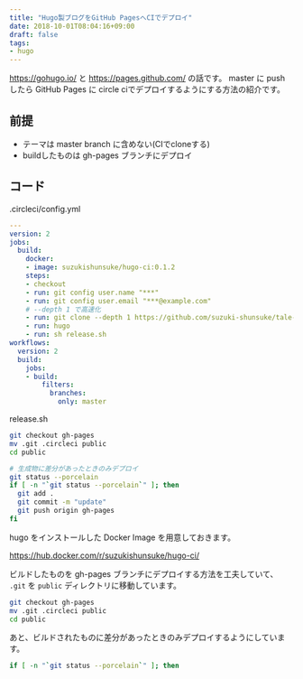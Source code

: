 ```yaml
---
title: "Hugo製ブログをGitHub PagesへCIでデプロイ"
date: 2018-10-01T08:04:16+09:00
draft: false
tags:
- hugo
---
```


https://gohugo.io/ と https://pages.github.com/ の話です。
master に push したら GitHub Pages に circle ciでデプロイするようにする方法の紹介です。

## 前提

* テーマは master branch に含めない(CIでcloneする)
* buildしたものは gh-pages ブランチにデプロイ

## コード

.circleci/config.yml

```yaml
---
version: 2
jobs:
  build:
    docker:
    - image: suzukishunsuke/hugo-ci:0.1.2
    steps:
    - checkout
    - run: git config user.name "***"
    - run: git config user.email "***@example.com"
    # --depth 1 で高速化
    - run: git clone --depth 1 https://github.com/suzuki-shunsuke/tale-hugo themes/tale
    - run: hugo
    - run: sh release.sh
workflows:
  version: 2
  build:
    jobs:
    - build:
        filters:
          branches:
            only: master
```

release.sh

```sh
git checkout gh-pages
mv .git .circleci public
cd public

# 生成物に差分があったときのみデプロイ
git status --porcelain
if [ -n "`git status --porcelain`" ]; then
  git add .
  git commit -m "update"
  git push origin gh-pages
fi
```

hugo をインストールした Docker Image を用意しておきます。

https://hub.docker.com/r/suzukishunsuke/hugo-ci/

ビルドしたものを gh-pages ブランチにデプロイする方法を工夫していて、
`.git` を `public` ディレクトリに移動しています。

```sh
git checkout gh-pages
mv .git .circleci public
cd public
```

あと、ビルドされたものに差分があったときのみデプロイするようにしています。

```sh
if [ -n "`git status --porcelain`" ]; then
```
